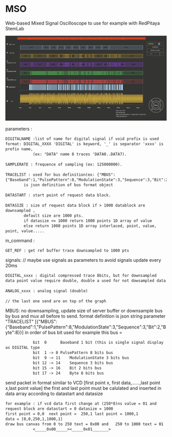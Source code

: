 # MSO
Web-based Mixed Signal Oscilloscope to use for example with RedPitaya StemLab

![Screenshot](screenshot.png)



parameters :

	DIGITALNAME :list of name for digital signal if void prefix is used format: DIGITAL_XXXX 'DIGITAL' is keyword, '_' is separator 'xxxx' is prefix name,
				(ex: "DATA" name 8 traces 'DATA0..DATA7).

	SAMPLERATE : frequence of sampling (ex: 125000000).

	TRACELIST : used for bus definition(ex: {"MBUS":{"Baseband":1,"PulsePattern":8,"ModulationState":3,"Sequence":3,"Bit":2,"Byte":8}})
			is json definition of bus format object

	DATASTART : start point of request data block.

	DATASIZE : size of request data block if > 1000 datablock are downsampled ,
			default size are 1000 pts.
			if datasize <= 1000 return 1000 points 1D array of value
			else return 1000 points 1D array interlaced, point, value, point, value.....


in_command :

	GET_REF : get ref buffer trace downsampled to 1000 pts

signals: // maybe use signals as parameters to avoid signals update every 20ms

	DIGITAL_xxxx : digital compressed trace 8bits, but for downsampled data point value require double, double a used for not dowsampled data

	ANALOG_xxxx : analog signal (double)
	
	// the last one send are on top of the graph

MBUS: no downsampling, update size of server buffer or downsample bus by bus and mux all before to send.
	format definition is json string parameter "TRACELIST" [{"MBUS":{"Baseband":1,"PulsePattern":8,"ModulationState":3,"Sequence":3,"Bit":2,"Byte":8}}]
	in order of bus bit used for example this bus = 
        
				bit  0  	Baseband 1 bit (this is single signal display as DIGITAL type
				bit  1 -> 8	PulsePattern 8 bits bus
				bit  9 -> 11	ModulationState 3 bits bus
				bit 12 -> 14	Sequence 3 bits bus
				bit 15 -> 16	Bit 2 bits bus
				bit 17 -> 24	Byte 8 bits bus

send packet in format similar to VCD [first point x, first data,......,last point x,last point value]
	the first and last point must be calulated and inserted in data array according to datastart and datasize

	for example : if vcd data first change at (250*8)ns value = 01 and request block are datastart = 0 datasize = 1000
	first point = 0,0  next point =  250,1 last point = 1000,1 
	data = [0,0,250,1,1000,1]
	draw bus canvas from 0 to 250 text = 0x00 and 	250 to 1000 text = 01
				<_____0x00_____><_____0x01_______>				 
					
